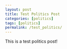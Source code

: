 ```yaml
---
layout: post
title: Test Politics Post
categories: [politics]
tags: [politics]
permalink: /test_politics/
---
```


This is a test politics post! 